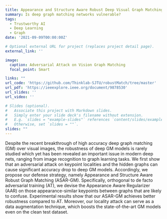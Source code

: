 ```yaml
---
title: Appearance and Structure Aware Robust Deep Visual Graph Matching - Attack, Defense and Beyond
summary: Is deep graph matching networks vulnerable?
tags:
  - Trustworthy AI
  - Deep Learning
  - Graph
date: '2021-09-09T00:00:00Z'

# Optional external URL for project (replaces project detail page).
external_link: ''

image:
  caption: Adversarial Attack on Vision Graph Matching
  focal_point: Smart

links: ""
url_code: 'https://github.com/Thinklab-SJTU/robustMatch/tree/master'
url_pdf: 'https://ieeexplore.ieee.org/document/9878530'
url_slides: ''
url_video: ''

# Slides (optional).
#   Associate this project with Markdown slides.
#   Simply enter your slide deck's filename without extension.
#   E.g. `slides = "example-slides"` references `content/slides/example-slides.md`.
#   Otherwise, set `slides = ""`.
slides: ""
---
```


Despite the recent breakthrough of high accuracy deep graph matching (GM) over visual images, the robustness of deep GM models is rarely studied which yet has been revealed an important issue in modern deep nets, ranging from image recognition to graph learning tasks. We first show that an adversarial attack on keypoint localities and the hidden graphs can cause significant accuracy drop to deep GM models. Accordingly, we propose our defense strategy, namely Appearance and Structure Aware Robust Graph Matching (ASAR-GM). Specifically, orthogonal to de facto adversarial training (AT), we devise the Appearance Aware Regularizer (AAR) on those appearance-similar keypoints between graphs that are likely to confuse. Experimental results show that our ASAR-GM achieves better robustness compared to AT. Moreover, our locality attack can serve as a data augmentation technique, which boosts the state-of-the-art GM models even on the clean test dataset.
